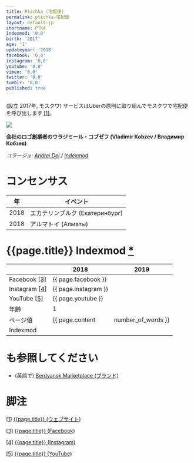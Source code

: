 ```yaml
---
title: Ptichka (宅配便)
permalink: ptichka-宅配便
layout: default-jp
shortname: PTKA
indexmod: '0,0'
birth: '2017'
age: '1'
updateyear: '2018'
facebook: '0,0'
instagram: '0,0'
youtube: '0,0'
vimeo: '0,0'
twitter: '0,0'
tumblr: '0,0'
published: true
---
```

(設立	2017年, モスクワ) サービスはUberの原則に取り組んでモスクワで宅配便を呼び出します <span id="a1">[\[1\]](#f1)</span>。

![](/encyclopedia/images/kobzev-ptichka.png)

**会社のロゴ創業者のウラジミール・コブゼフ (Vladimir Kobzev / Владимир Кобзев)**

*コラージュ: [Andrei Dei](dei-andrei) / [Indexmod](Indexmod)*

# コンセンサス

|年|イベント|
|-|-|
|2018|エカテリンブルク (Екатеринбург)|
|2018|アルマトイ (Алматы)|


# {{page.title}} Indexmod [*](indexmod)

||2018|2019|
|-|-|-|
|Facebook <span id="a3">[\[3\]](#f3)</span>|{{ page.facebook }}||
|Instagram <span id="a4">[\[4\]](#f4)</span>|{{ page.instagram }}||
|YouTube <span id="a5">[\[5\]](#f5)</span>|{{ page.youtube }}||
|年齢|1||
|ページ値|{{ page.content | number_of_words }}||
|Indexmod|||

# も参照してください

+ (英語で) [Berdyansk Marketplace (ブランド)](berdyansk-marketplace)

# 脚注

[[1]](#a1) <span id="f1"></span> [{{page.title}} (ウェブサイト)](https://ptchk.ru/rules#rec35390751)

[[3]](#a3) <span id="f3"></span> [{{page.title}} (Facebook)](index)

[[4]](#a4) <span id="f4"></span> [{{page.title}} (Instagram)](index)

[[5]](#a5) <span id="f5"></span> [{{page.title}} (YouTube)](index)
